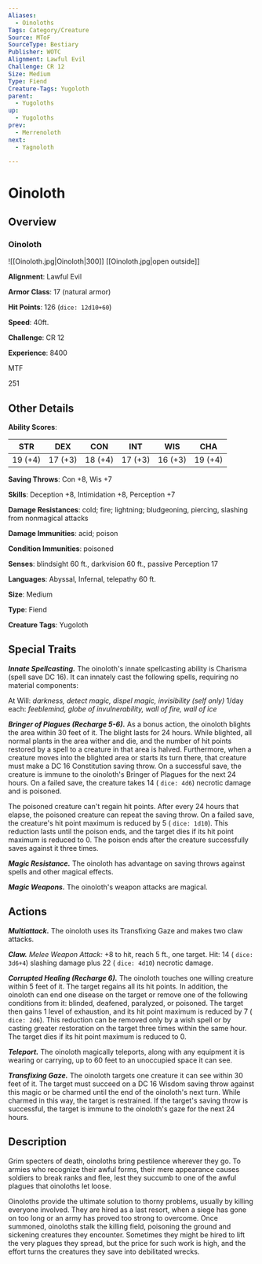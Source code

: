 ```yaml
---
Aliases:
  - Oinoloths
Tags: Category/Creature
Source: MToF
SourceType: Bestiary
Publisher: WOTC
Alignment: Lawful Evil
Challenge: CR 12
Size: Medium
Type: Fiend
Creature-Tags: Yugoloth
parent:
  - Yugoloths
up:
  - Yugoloths
prev:
  - Merrenoloth
next:
  - Yagnoloth

---
```

# Oinoloth
## Overview
### Oinoloth
![[Oinoloth.jpg|Oinoloth|300]]
[[Oinoloth.jpg|open outside]]

**Alignment**: Lawful Evil

**Armor Class**: 17 (natural armor)

**Hit Points**: 126 (`dice: 12d10+60`)

**Speed**: 40ft.

**Challenge**: CR 12

**Experience**: 8400

MTF

251

## Other Details
**Ability Scores**:

| **STR** | **DEX** | **CON** | **INT** | **WIS** | **CHA** |
|---|---|---|---|---|---|
| 19 (+4) | 17 (+3) | 18 (+4) | 17 (+3) | 16 (+3) | 19 (+4) |

**Saving Throws**: Con +8, Wis +7

**Skills**: Deception +8, Intimidation +8, Perception +7

**Damage Resistances**: cold; fire; lightning; bludgeoning, piercing, slashing from nonmagical attacks

**Damage Immunities**: acid; poison

**Condition Immunities**: poisoned

**Senses**: blindsight 60 ft., darkvision 60 ft., passive Perception 17

**Languages**: Abyssal, Infernal, telepathy 60 ft.

**Size**: Medium

**Type**: Fiend

**Creature Tags**: Yugoloth

## Special Traits
***Innate Spellcasting.*** The oinoloth's innate spellcasting ability is Charisma (spell save DC 16). It can innately cast the following spells, requiring no material components:

At Will: *darkness, detect magic, dispel magic, invisibility (self only)*
1/day each: *feeblemind, globe of invulnerability, wall of fire, wall of ice*

***Bringer of Plagues (Recharge 5-6).*** As a bonus action, the oinoloth blights the area within 30 feet of it. The blight lasts for 24 hours. While blighted, all normal plants in the area wither and die, and the number of hit points restored by a spell to a creature in that area is halved.
Furthermore, when a creature moves into the blighted area or starts its turn there, that creature must make a DC 16 Constitution saving throw. On a successful save, the creature is immune to the oinoloth's Bringer of Plagues for the next 24 hours. On a failed save, the creature takes 14 ( `dice: 4d6`) necrotic damage and is poisoned.

The poisoned creature can't regain hit points. After every 24 hours that elapse, the poisoned creature can repeat the saving throw. On a failed save, the creature's hit point maximum is reduced by 5 ( `dice: 1d10`). This reduction lasts until the poison ends, and the target dies if its hit point maximum is reduced to 0. The poison ends after the creature successfully saves against it three times.

***Magic Resistance.*** The oinoloth has advantage on saving throws against spells and other magical effects.

***Magic Weapons.*** The oinoloth's weapon attacks are magical.

## Actions
***Multiattack.*** The oinoloth uses its Transfixing Gaze and makes two claw attacks.

***Claw.** Melee Weapon Attack:* +8 to hit, reach 5 ft., one target. Hit: 14 ( `dice: 3d6+4`) slashing damage plus 22 ( `dice: 4d10`) necrotic damage.

***Corrupted Healing (Recharge 6).*** The oinoloth touches one willing creature within 5 feet of it. The target regains all its hit points. In addition, the oinoloth can end one disease on the target or remove one of the following conditions from it: blinded, deafened, paralyzed, or poisoned. The target then gains 1 level of exhaustion, and its hit point maximum is reduced by 7 ( `dice: 2d6`). This reduction can be removed only by a wish spell or by casting greater restoration on the target three times within the same hour. The target dies if its hit point maximum is reduced to 0.

***Teleport.*** The oinoloth magically teleports, along with any equipment it is wearing or carrying, up to 60 feet to an unoccupied space it can see.

***Transfixing Gaze.*** The oinoloth targets one creature it can see within 30 feet of it. The target must succeed on a DC 16 Wisdom saving throw against this magic or be charmed until the end of the oinoloth's next turn. While charmed in this way, the target is restrained. If the target's saving throw is successful, the target is immune to the oinoloth's gaze for the next 24 hours.

## Description
Grim specters of death, oinoloths bring pestilence wherever they go. To armies who recognize their awful forms, their mere appearance causes soldiers to break ranks and flee, lest they succumb to one of the awful plagues that oinoloths let loose.

Oinoloths provide the ultimate solution to thorny problems, usually by killing everyone involved. They are hired as a last resort, when a siege has gone on too long or an army has proved too strong to overcome. Once summoned, oinoloths stalk the killing field, poisoning the ground and sickening creatures they encounter. Sometimes they might be hired to lift the very plagues they spread, but the price for such work is high, and the effort turns the creatures they save into debilitated wrecks.

